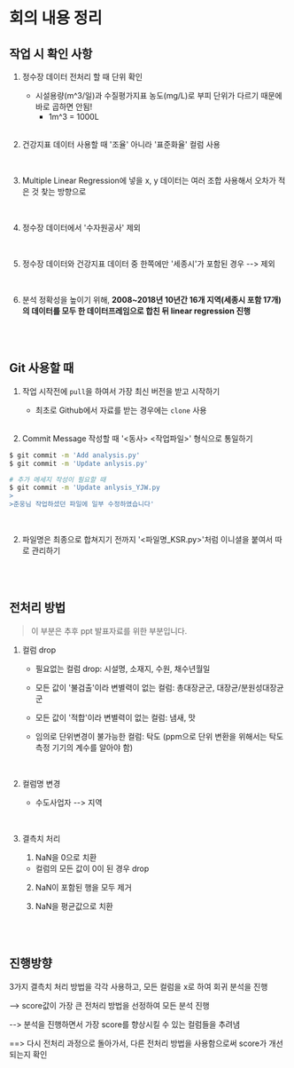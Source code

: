 # 회의 내용 정리

## 작업 시 확인 사항

1. 정수장 데이터 전처리 할 때 단위 확인

   - 시설용량(m^3/일)과 수질평가지표 농도(mg/L)로 부피 단위가 다르기 때문에 바로 곱하면 안됨!
     - 1m^3 = 1000L

   <br>

2. 건강지표 데이터 사용할 때 '조율' 아니라 '표준화율' 컬럼 사용

   <br>

3. Multiple Linear Regression에 넣을 x, y 데이터는 여러 조합 사용해서 오차가 적은 것 찾는 방향으로

   <br>

4. 정수장 데이터에서 '수자원공사' 제외

   <br>

5. 정수장 데이터와 건강지표 데이터 중 한쪽에만 '세종시'가 포함된 경우 --> 제외

   <br>

6. 분석 정확성을 높이기 위해, **2008~2018년 10년간 16개 지역(세종시 포함 17개)의 데이터를 모두 한 데이터프레임으로 합친 뒤 linear regression 진행**

<br>

<br>

## Git 사용할 때

1. 작업 시작전에 `pull`을 하여서 가장 최신 버전을 받고 시작하기

   * 최초로 Github에서 자료를 받는 경우에는 `clone` 사용

   <br>

2. Commit Message 작성할 때 '<동사> <작업파일>' 형식으로 통일하기

```bash
$ git commit -m 'Add analysis.py'
$ git commit -m 'Update anlysis.py'

# 추가 메세지 작성이 필요할 때
$ git commit -m 'Update anlysis_YJW.py
>
>준웅님 작업하셨던 파일에 일부 수정하였습니다'  
```

<br>

2. 파일명은 최종으로 합쳐지기 전까지 '<파일명_KSR.py>'처럼 이니셜을 붙여서 따로 관리하기


<br>

<br>

## 전처리 방법

> 이 부분은 추후 ppt 발표자료를 위한 부분입니다.

1. 컬럼 drop

   - 필요없는 컬럼 drop: 시설명, 소재지, 수원, 채수년월일

   - 모든 값이 '불검출'이라 변별력이 없는 컬럼: 총대장균군, 대장균/분원성대장균군

   - 모든 값이 '적합'이라 변별력이 없는 컬럼: 냄새, 맛

   - 임의로 단위변경이 불가능한 컬럼: 탁도 (ppm으로 단위 변환을 위해서는 탁도 측정 기기의 계수를 알아야 함)

<br>

2. 컬럼명 변경

   - 수도사업자 --> 지역

     <br>

3. 결측치 처리

   1) NaN을 0으로 치환

   - 컬럼의 모든 값이 0이 된 경우 drop

   2) NaN이 포함된 행을 모두 제거

   3) NaN을 평균값으로 치환

<br>

<br>

## 진행방향

3가지 결측치 처리 방법을 각각 사용하고, 모든 컬럼을 x로 하여 회귀 분석을 진행

--> score값이 가장 큰 전처리 방법을 선정하여 모든 분석 진행

--> 분석을 진행하면서 가장 score를 향상시킬 수 있는 컬럼들을 추려냄

==> 다시 전처리 과정으로 돌아가서, 다른 전처리 방법을 사용함으로써 score가 개선되는지 확인



